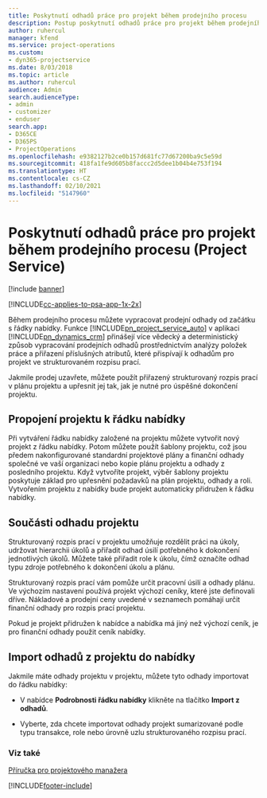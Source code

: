 ```yaml
---
title: Poskytnutí odhadů práce pro projekt během prodejního procesu
description: Postup poskytnutí odhadů práce pro projekt během prodejního procesu v Project Service
author: ruhercul
manager: kfend
ms.service: project-operations
ms.custom:
- dyn365-projectservice
ms.date: 8/03/2018
ms.topic: article
ms.author: ruhercul
audience: Admin
search.audienceType:
- admin
- customizer
- enduser
search.app:
- D365CE
- D365PS
- ProjectOperations
ms.openlocfilehash: e9382127b2ce0b157d681fc77d67200ba9c5e59d
ms.sourcegitcommit: 418fa1fe9d605b8faccc2d5dee1b04b4e753f194
ms.translationtype: HT
ms.contentlocale: cs-CZ
ms.lasthandoff: 02/10/2021
ms.locfileid: "5147960"
---
```

# <a name="provide-work-estimates-for-a-project-during-the-sales-process-project-service"></a>Poskytnutí odhadů práce pro projekt během prodejního procesu (Project Service)

[!include [banner](../includes/psa-now-project-operations.md)]

[!INCLUDE[cc-applies-to-psa-app-1x-2x](../includes/cc-applies-to-psa-app-1x-2x.md)]

Během prodejního procesu můžete vypracovat prodejní odhady od začátku s řádky nabídky. Funkce [!INCLUDE[pn_project_service_auto](../includes/pn-project-service-auto.md)] v aplikaci [!INCLUDE[pn_dynamics_crm](../includes/pn-dynamics-crm.md)] přinášejí více vědecký a deterministický způsob vypracování prodejních odhadů prostřednictvím analýzy položek práce a přiřazení příslušných atributů, které přispívají k odhadům pro projekt ve strukturovaném rozpisu prací.  
  
 Jakmile prodej uzavřete, můžete použít přiřazený strukturovaný rozpis prací v plánu projektu a upřesnit jej tak, jak je nutné pro úspěšné dokončení projektu.  
  
## <a name="link-a-project-to-a-quote-line"></a>Propojení projektu k řádku nabídky  
 Při vytváření řádku nabídky založené na projektu můžete vytvořit nový projekt z řádku nabídky. Potom můžete použít šablony projektu, což jsou předem nakonfigurované standardní projektové plány a finanční odhady společné ve vaší organizaci nebo kopie plánu projektu a odhady z posledního projektu. Když vytvoříte projekt, výběr šablony projektu poskytuje základ pro upřesnění požadavků na plán projektu, odhady a roli. Vytvořením projektu z nabídky bude projekt automaticky přidružen k řádku nabídky.  
  
## <a name="project-estimate-components"></a>Součásti odhadu projektu  
 Strukturovaný rozpis prací v projektu umožňuje rozdělit práci na úkoly, udržovat hierarchii úkolů a přiřadit odhad úsilí potřebného k dokončení jednotlivých úkolů. Můžete také přiřadit role k úkolu, čímž označíte odhad typu zdroje potřebného k dokončení úkolu a plánu.  
  
 Strukturovaný rozpis prací vám pomůže určit pracovní úsilí a odhady plánu. Ve výchozím nastavení používá projekt výchozí ceníky, které jste definovali dříve. Nákladové a prodejní ceny uvedené v seznamech pomáhají určit finanční odhady pro rozpis prací projektu.  
  
 Pokud je projekt přidružen k nabídce a nabídka má jiný než výchozí ceník, je pro finanční odhady použit ceník nabídky.  
  
## <a name="import-estimates-from-a-project-into-a-quote"></a>Import odhadů z projektu do nabídky  
 Jakmile máte odhady projektu v projektu, můžete tyto odhady importovat do řádku nabídky:  
  
-   V nabídce **Podrobnosti řádku nabídky** klikněte na tlačítko **Import z odhadů**. 

-   Vyberte, zda chcete importovat odhady projekt sumarizované podle typu transakce, role nebo úrovně uzlu strukturovaného rozpisu prací.  
  
### <a name="see-also"></a>Viz také  
 [Příručka pro projektového manažera](../psa/project-manager-guide.md)


[!INCLUDE[footer-include](../includes/footer-banner.md)]
